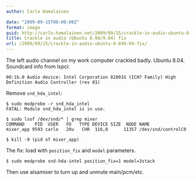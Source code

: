 ```yaml
---
author: Carlo Hamalainen

date: "2009-09-15T00:00:00Z"
format: image
guid: http://carlo-hamalainen.net/2009/09/15/crackle-in-audio-ubuntu-8-049-04-fix/
title: Crackle in audio (Ubuntu 8.04/9.04) fix
url: /2009/09/15/crackle-in-audio-ubuntu-8-049-04-fix/
---
```

The left audio channel on my work computer crackled badly. Ubuntu 8.04. Soundcard info from lspci:

    00:1b.0 Audio device: Intel Corporation 82801G (ICH7 Family) High Definition Audio Controller (rev 01)

Remove ``snd_hda_intel``:

    $ sudo modprobe -r snd_hda_intel
    FATAL: Module snd_hda_intel is in use.

    $ sudo lsof /dev/snd/* | grep mixer
    COMMAND    PID  USER   FD   TYPE DEVICE SIZE  NODE NAME
    mixer_app 9593 carlo   20u   CHR  116,0      11357 /dev/snd/controlC0

    $ kill -9 (pid of mixer_app)

The fix: load with ``position_fix`` and ``model`` parameters.

    $ sudo modprobe snd-hda-intel position_fix=1 model=3stack

Then use alsamixer to turn up and unmute main/pcm/etc.
